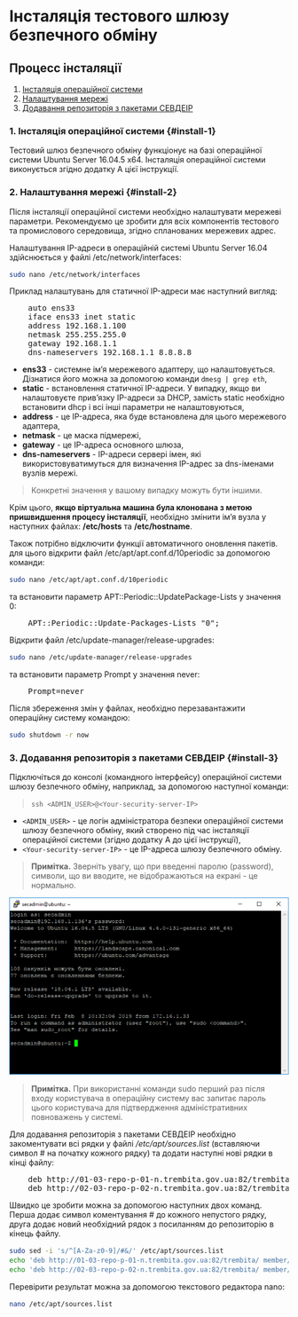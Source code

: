 # Інсталяція тестового шлюзу безпечного обміну

## Процесс інсталяції

1. [Інсталяція операційної системи](#install-1)
2. [Налаштування мережі](#install-2)
3. [Додавання репозиторія з пакетами СЕВДЕІР](#install-3)

### 1. Інсталяція операційної системи {#install-1}

Тестовий шлюз безпечного обміну функціонує на базі операційної системи Ubuntu Server 16.04.5 x64. Інсталяція операційної системи виконується згідно додатку А цієї інструкції.

### 2. Налаштування мережі {#install-2}

Після інсталяції операційної системи необхідно налаштувати мережеві параметри. Рекомендуємо це зробити для всіх компонентів тестового та промислового середовища, згідно спланованих мережевих адрес.

Налаштування IP-адреси в операційній системі Ubuntu Server 16.04 здійснюється у файлі /etc/network/interfaces:

```bash
sudo nano /etc/network/interfaces
```

Приклад налаштувань для статичної IP-адреси має наступний вигляд:

<pre class="pre-file-1">
    auto ens33
    iface ens33 inet static
    address 192.168.1.100
    netmask 255.255.255.0
    gateway 192.168.1.1
    dns-nameservers 192.168.1.1 8.8.8.8
</pre>

- **ens33** - системне ім’я мережевого адаптеру, що налаштовується. Дізнатися його можна за допомогою команди `dmesg | grep eth`,
- **static** - встановлення статичної IP-адреси. У випадку, якщо ви налаштовуєте прив’язку IP-адреси за DHCP, замість static необхідно встановити dhcp і всі інші параметри не налаштовуються,
- **address** - це IP-адреса, яка буде встановлена для цього мережевого адаптера,
- **netmask** - це маска підмережі,
- **gateway** - це IP-адреса основного шлюза,
- **dns-nameservers** - IP-адреси сервері імен, які використовуватимуться для визначення IP-адрес за dns-іменами вузлів мережі.
  
> Конкретні значення у вашому випадку можуть бути іншими.

Крім цього, **якщо віртуальна машина була клонована з метою пришвидшення процесу інсталяції**, необхідно змінити ім’я вузла у наступних файлах: **/etc/hosts** та **/etc/hostname**.

Також потрібно відключити функції автоматичного оновлення пакетів. для цього відкрити файл /etc/apt/apt.conf.d/10periodic за допомогою команди:

```bash
sudo nano /etc/apt/apt.conf.d/10periodic
```

та встановити параметр APT::Periodic::UpdatePackage-Lists у значення 0:

<pre class="pre-file-1">
    APT::Periodic::Update-Packages-Lists "0";
</pre>

Відкрити файл /etc/update-manager/release-upgrades:

```bash
sudo nano /etc/update-manager/release-upgrades
```

та встановити параметр Prompt у значення never:

<pre class="pre-file-1">
    Prompt=never
</pre>

Після збереження змін у файлах, необхідно перезавантажити операційну систему командою:

```bash
sudo shutdown -r now
```

### 3. Додавання репозиторія з пакетами СЕВДЕІР {#install-3}

Підключіться до консолі (командного інтерфейсу) операційної системи шлюзу безпечного обміну, наприклад, за допомогою наступної команди:

> `ssh <ADMIN_USER>@<Your-security-server-IP>`

- `<ADMIN_USER>` - це логін адміністратора безпеки операційної системи шлюзу безпечного обміну, який створено під час інсталяції операційної системи (згідно додатку А до цієї інструкції),
- `<Your-security-server-IP>` - це IP-адреса шлюзу безпечного обміну.

> **Примітка.** Зверніть увагу, що при введенні паролю (password), символи, що ви вводите, не відображаються на екрані - це нормально.

![Вхід на сервер][logo]

[logo]: /assets/images/trembita-test-install-1.png  "Logo Title Text 2"

> **Примітка.** При використанні команди sudo перший раз після входу користувача в операційну систему вас запитає пароль цього користувача для підтвердження адміністративних повноважень у системі.

Для додавання репозиторія з пакетами СЕВДЕІР необхідно закоментувати всі рядки у файлі */etc/apt/sources.list* (вставляючи символ # на початку кожного рядку) та додати наступні нові рядки в кінці файлу:

<pre class="pre-file-1">
    deb http://01-03-repo-p-01-n.trembita.gov.ua:82/trembita/ member/
    deb http://02-03-repo-p-02-n.trembita.gov.ua:82/trembita/ member/
</pre>

Швидко це зробити можна за допомогою наступних двох команд. Перша додає символ коментування # до кожного непустого рядку, друга додає новий необхідний рядок з посиланням до репозиторію в кінець файлу.

```bash
sudo sed -i 's/^[A-Za-z0-9]/#&/' /etc/apt/sources.list
echo 'deb http://01-03-repo-p-01-n.trembita.gov.ua:82/trembita/ member/' | sudo tee -a /etc/apt/sources.list
echo 'deb http://02-03-repo-p-02-n.trembita.gov.ua:82/trembita/ member/' | sudo tee -a /etc/apt/sources.list
```

Перевірити результат можна за допомогою текстового редактора nano:

```bash
nano /etc/apt/sources.list
```
